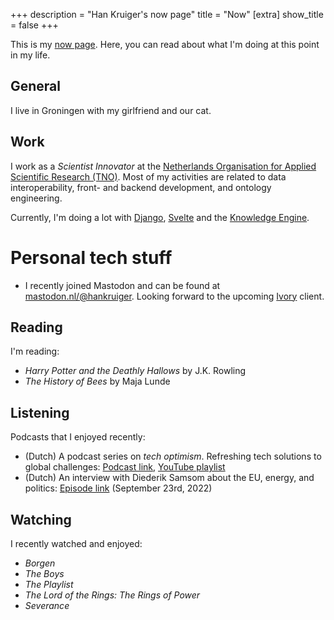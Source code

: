 +++
description = "Han Kruiger's now page"
title = "Now"
[extra]
show_title = false
+++

This is my [now page](https://nownownow.com/about).
Here, you can read about what I'm doing at this point in my life.

## General
I live in Groningen with my girlfriend and our cat.

## Work
I work as a *Scientist Innovator* at the [Netherlands Organisation for Applied Scientific Research (TNO)](https://www.tno.nl/en/).
Most of my activities are related to data interoperability, front- and backend development, and ontology engineering.

Currently, I'm doing a lot with [Django](https://www.djangoproject.com), [Svelte](https://svelte.dev/) and the [Knowledge Engine](https://github.com/tno/knowledge-engine).

# Personal tech stuff

- I recently joined Mastodon and can be found at [mastodon.nl/@hankruiger](https://mastodon.nl/@hankruiger). Looking forward to the upcoming [Ivory](https://tapbots.com/ivory/) client.

## Reading
I'm reading:

- *Harry Potter and the Deathly Hallows* by J.K. Rowling
- *The History of Bees* by Maja Lunde  

## Listening
Podcasts that I enjoyed recently:

- (Dutch) A podcast series on *tech optimism*. Refreshing tech solutions to global challenges: [Podcast link](https://pca.st/podcast/dd9a7d90-fbeb-0133-9c92-59d98c6b72b8), [YouTube playlist](https://youtube.com/playlist?list=PLx-XPvxlN-7_1cfRF_KrN1dSnr2h4Fk5-)
- (Dutch) An interview with Diederik Samsom about the EU, energy, and politics: [Episode link](https://pca.st/episode/f5e4910f-7bec-40f0-80e1-f5504881a85d) (September 23rd, 2022)

## Watching
I recently watched and enjoyed:

- *Borgen*
- *The Boys*
- *The Playlist*
- *The Lord of the Rings: The Rings of Power*
- *Severance*

